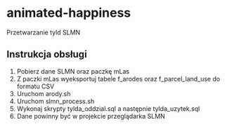 # animated-happiness
Przetwarzanie tyld SLMN

## Instrukcja obsługi

1. Pobierz dane SLMN oraz paczkę mLas
2. Z paczki mLas wyeksportuj tabele f_arodes oraz f_parcel_land_use do formatu CSV
3. Uruchom arody.sh
4. Uruchom slmn_process.sh
5. Wykonaj skrypty tylda_oddzial.sql a następnie tylda_uzytek.sql
6. Dane powinny być w projekcie przeglądarka SLMN
